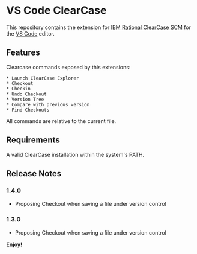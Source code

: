 # VS Code ClearCase

This repository contains the extension for [IBM Rational ClearCase SCM](http://www-03.ibm.com/software/products/en/clearcase) for the [VS Code](https://code.visualstudio.com) editor.

## Features

Clearcase commands exposed by this extensions:

    * Launch ClearCase Explorer
    * Checkout
    * Checkin
    * Undo Checkout
    * Version Tree
    * Compare with previous version
    * Find Checkouts

All commands are relative to the current file.

## Requirements

A valid ClearCase installation within the system's PATH.

## Release Notes

### 1.4.0
* Proposing Checkout when saving a file under version control

### 1.3.0
* Proposing Checkout when saving a file under version control

**Enjoy!**